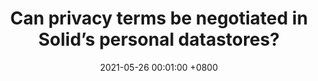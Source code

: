 ---
title: "Can privacy terms be negotiated in Solid’s personal datastores?"
slides: ""
date: 2021-05-26 00:01:00 +0800
event: "IEEE Symposium and Workshops on Security & Privacy 2021"
event_url: "https://www.ieee-security.org/TC/SP2021/index.html"
location: 'Online'

keywords: Privacy, Solid, Policy negotiation

cover: https://spec.knows.idlab.ugent.be/force/latest/img/test-suite-cropped.jpg
authors: # * for equal contribution # for corresponding author
  - Beatriz Esteves
# links:
  #Slides: https://docs.google.com/presentation/d/1_bGV6QkydgzWYaKnBtLtgS-d0Xe_k5ItwnarVCvjXi4/edit?usp=sharing
---